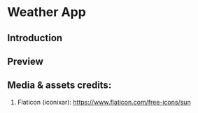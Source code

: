 # Weather App
## Introduction

## Preview

<!-- [![Weather App](./src/assets/demo.png)](https://yuliana-r.github.io/weather-app/) -->

## Media & assets credits:

1. Flaticon (iconixar): https://www.flaticon.com/free-icons/sun